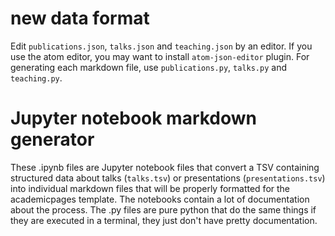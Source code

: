 # new data format

Edit `publications.json`, `talks.json` and `teaching.json` by an editor.
If you use the atom editor, you may want to install `atom-json-editor` plugin.
For generating each markdown file, use `publications.py`,  `talks.py` and `teaching.py`.


# Jupyter notebook markdown generator

These .ipynb files are Jupyter notebook files that convert a TSV containing structured data about talks (`talks.tsv`) or presentations (`presentations.tsv`) into individual markdown files that will be properly formatted for the academicpages template. The notebooks contain a lot of documentation about the process. The .py files are pure python that do the same things if they are executed in a terminal, they just don't have pretty documentation.

